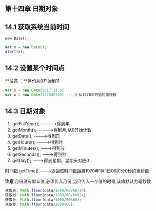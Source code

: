 ## 第十四章 日期对象

## 14.1 获取系统当前时间

`new Date();`

```javascript
var x = new Date();
alert(x);
```

## 14.2 设置某个时间点

**注意 ：**月份从0开始到11

```javascript
var x = new Date(2017,11,6)
var x = new Date(132548789)-----》从1970年开始的毫秒数
```

## 14.3 日期对象

1. getFullYear();------>得到年
2. getMonth();------>得到月,从0开始计数
3. getDate(); ---->得到日
4. getHours(); ---->得到时
5. getMinutes(); --->得到分
6. getSeconds(); --->得到秒
7. getDay(); --->得到星期，星期天对应0



时间戳.getTime() --->返回该时间戳距离1970年1月1日0时0分0秒的毫秒数

**注意**:月份没有默认值,必须传入月份,当只传入一个值的时候,该值默认为毫秒数

```javascript
获取天: Math.floor(data/1000/60/60/24);
获取时: Math.floor(data/1000/60/60%24);
获取分: Math.floor(data/1000/60%60);
获取秒: Math.floor(data/1000%60);
```